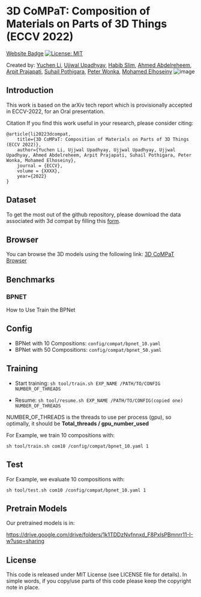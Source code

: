 # 3D CoMPaT: Composition of Materials on Parts of 3D Things (ECCV 2022)
[Website Badge](https://3dcompat-dataset.org/)
[![License: MIT](https://img.shields.io/badge/License-MIT-green.svg)](https://opensource.org/licenses/MIT)
<!--[![arXiv](https://img.shields.io/badge/arXiv-1234.56789-b31b1b.svg?style=plastic)]-->
Created by: [Yuchen Li](http://liyc.tech/), [Ujjwal Upadhyay](https://ujjwal9.com/), [Habib Slim](https://habibslim.github.io/), [Ahmed Abdelreheem](https://samir55.github.io/), [Arpit Prajapati](https://www.polynine.com/), [Suhail Pothigara](https://www.polynine.com/), [Peter Wonka](https://peterwonka.net/), [Mohamed Elhoseiny](http://www.mohamed-elhoseiny.com/)
![image](https://user-images.githubusercontent.com/38585175/182629905-812f1c6f-8906-4485-9710-760cff150df1.png)
## Introduction

This work is based on the arXiv tech report which is provisionally accepted in ECCV-2022, for an Oral presentation.

Citation
If you find this work useful in your research, please consider citing:

```
@article{li20223dcompat,
    title={3D CoMPaT: Composition of Materials on Parts of 3D Things (ECCV 2022)},
    author={Yuchen Li, Ujjwal Upadhyay, Ujjwal Upadhyay, Ujjwal Upadhyay, Ahmed Abdelreheem, Arpit Prajapati, Suhail Pothigara, Peter Wonka, Mohamed Elhoseiny},
    journal = {ECCV},
    volume = {XXXX},
    year={2022}
}
```
## Dataset
To get the most out of the github repository, please download the data associated with 3d compat by filling this [form](https://docs.google.com/forms/d/e/1FAIpQLSeOxWVkVNdXz-nCfFIWOeOARc_Atk9fi5PSIKw1Ib1cr3ENpA/viewform?fbzx=-7103523806700241333).

## Browser
You can browse the 3D models using the following link: [3D CoMPaT Browser](http://54.235.12.220:50/index.html)

## Benchmarks
### BPNET
How to Use Train the BPNet 


## Config
- BPNet with 10 Compositions: ```config/compat/bpnet_10.yaml``` 
- BPNet with 50 Compositions: ```config/compat/bpnet_50.yaml``` 

## Training


- Start training:
```sh tool/train.sh EXP_NAME /PATH/TO/CONFIG NUMBER_OF_THREADS```

- Resume: 
```sh tool/resume.sh EXP_NAME /PATH/TO/CONFIG(copied one) NUMBER_OF_THREADS```

NUMBER_OF_THREADS is the threads to use per process (gpu), so optimally, it should be **Total_threads / gpu_number_used**


For Example, we train 10 compositions with:

```sh tool/train.sh com10 /config/compat/bpnet_10.yaml 1```

## Test

For Example, we evaluate  10 compositions with:

```sh tool/test.sh com10 /config/compat/bpnet_10.yaml 1```

## Pretrain Models

Our pretrained models is in:

https://drive.google.com/drive/folders/1k1TDDzNvfnnxd_F8PxlsPBmnrr11-I-w?usp=sharing


## License
This code is released under MIT License (see LICENSE file for details). In simple words, if you copy/use parts of this code please keep the copyright note in place.
